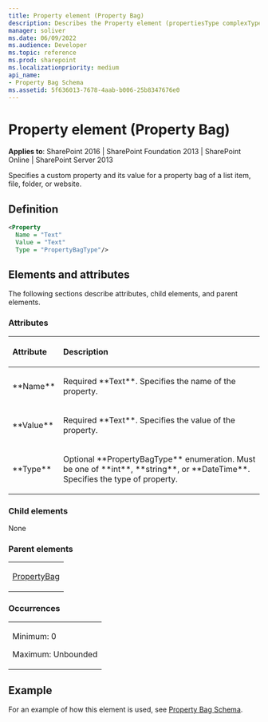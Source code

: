 ```yaml
---
title: Property element (Property Bag)
description: Describes the Property element (propertiesType complexType) and provides a definition, the elements and attributes, and an example.
manager: soliver
ms.date: 06/09/2022
ms.audience: Developer
ms.topic: reference
ms.prod: sharepoint
ms.localizationpriority: medium
api_name:
- Property Bag Schema
ms.assetid: 5f636013-7678-4aab-b006-25b8347676e0
---
```


# Property element (Property Bag)

**Applies to**: SharePoint 2016 | SharePoint Foundation 2013 | SharePoint Online | SharePoint Server 2013

Specifies a custom property and its value for a property bag of a list item, file, folder, or website.

## Definition

```XML
<Property
  Name = "Text"
  Value = "Text"
  Type = "PropertyBagType"/>
```

## Elements and attributes

The following sections describe attributes, child elements, and parent elements.

### Attributes

<table>
<colgroup>
<col width="20%" />
<col width="80%" />
</colgroup>
<thead>
<tr class="header">
<th align="left"><p>Attribute</p></th>
<th align="left"><p>Description</p></th>
</tr>
</thead>
<tbody>
<tr class="odd">
<td align="left"><p>**Name**</p></td>
<td align="left"><p>Required **Text**. Specifies the name of the property.</p></td>
</tr>
<tr class="even">
<td align="left"><p>**Value**</p></td>
<td align="left"><p>Required **Text**. Specifies the value of the property.</p></td>
</tr>
<tr class="odd">
<td align="left"><p>**Type**</p></td>
<td align="left"><p>Optional **PropertyBagType** enumeration. Must be one of **int**, **string**, or **DateTime**. Specifies the type of property.</p></td>
</tr>
</tbody>
</table>

### Child elements

None

### Parent elements

<table>
<colgroup>
<col width="100%" />
</colgroup>
<tbody>
<tr class="odd">
<td align="left"><p><a href="propertybag-element-property-bag.md">PropertyBag</a></p></td>
</tr>
</tbody>
</table>

### Occurrences

<table>
<colgroup>
<col width="100%" />
</colgroup>
<tbody>
<tr class="odd">
<td align="left"><p>Minimum: 0</p>
<p>Maximum: Unbounded</p></td>
</tr>
</tbody>
</table>

## Example

For an example of how this element is used, see [Property Bag Schema](property-bag-schema.md).








